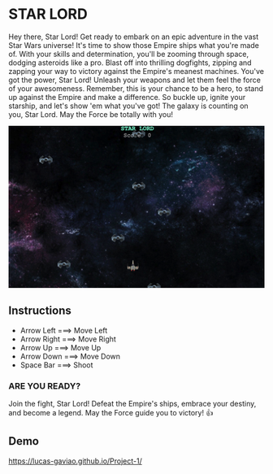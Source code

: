 # **STAR LORD**

Hey there, Star Lord! Get ready to embark on an epic adventure in the vast Star Wars universe! It's time to show those Empire ships what you're made of. With your skills and determination, you'll be zooming through space, dodging asteroids like a pro.
Blast off into thrilling dogfights, zipping and zapping your way to victory against the Empire's meanest machines. You've got the power, Star Lord! Unleash your weapons and let them feel the force of your awesomeness.
Remember, this is your chance to be a hero, to stand up against the Empire and make a difference. So buckle up, ignite your starship, and let's show 'em what you've got! The galaxy is counting on you, Star Lord. May the Force be totally with you!

![STAR LORD GAME PLAY!](/images/Screenshot%202023-05-26%20at%2010.05.08.png "star lord gameplay")

## **Instructions**

- Arrow Left ===> Move Left
- Arrow Right ===> Move Right
- Arrow Up ===> Move Up
- Arrow Down ===> Move Down
- Space Bar ===> Shoot

### **ARE YOU READY?**

Join the fight, Star Lord! Defeat the Empire's ships, embrace your destiny, and become a legend. May the Force guide you to victory! :+1:

## **Demo**

https://lucas-gaviao.github.io/Project-1/
